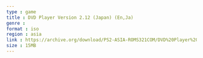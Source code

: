 ```yaml
---
type : game
title : DVD Player Version 2.12 (Japan) (En,Ja)
genre : 
format : iso
region : asia
link : https://archive.org/download/PS2-ASIA-ROMS321COM/DVD%20Player%20Version%202.12%20%28Japan%29%20%28En%2CJa%29.7z
size : 15MB
---
```

